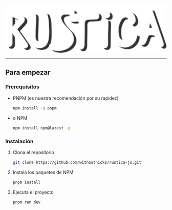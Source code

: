 <img src="./public/logo-lg-white.png" alt="Logo" />

<hr/>

## Para empezar

### Prerequisitos

- PNPM (es nuestra recomendación por su rapidez)

  ```sh
  npm install -g pnpm
  ```

- o NPM

  ```sh
  npm install npm@latest -g
  ```

### Instalación

1. Clona el repositorio

   ```sh
   git clone https://github.com/withoutnicks/rustica-js.git
   ```

2. Instala los paquetes de NPM

   ```sh
   pnpm install
   ```

3. Ejecuta el proyecto

   ```sh
   pnpm run dev
   ```